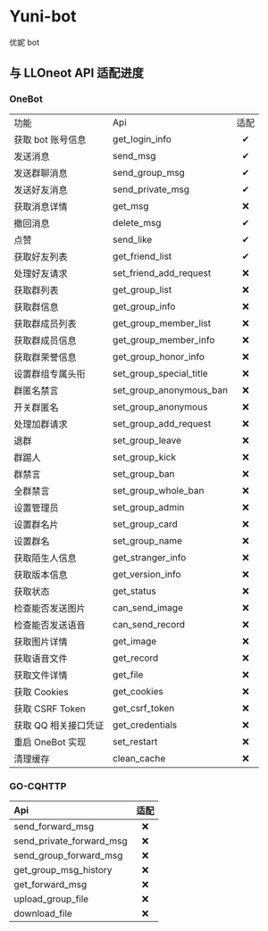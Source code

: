 # Yuni-bot
优妮 bot



## 与 LLOneot API 适配进度

### OneBot

|                      |                         |      |
| :------------------- | :---------------------- | :--: |
| 功能                 | Api                     | 适配 |
| 获取 bot 账号信息    | get_login_info          |  ✔   |
| 发送消息             | send_msg                |  ✔   |
| 发送群聊消息         | send_group_msg          |  ✔   |
| 发送好友消息         | send_private_msg        |  ✔   |
| 获取消息详情         | get_msg                 |  ❌   |
| 撤回消息             | delete_msg              |  ✔   |
| 点赞                 | send_like               |  ✔   |
| 获取好友列表         | get_friend_list         |  ✔   |
| 处理好友请求         | set_friend_add_request  |  ❌   |
| 获取群列表           | get_group_list          |  ❌   |
| 获取群信息           | get_group_info          |  ❌   |
| 获取群成员列表       | get_group_member_list   |  ❌   |
| 获取群成员信息       | get_group_member_info   |  ❌   |
| 获取群荣誉信息       | get_group_honor_info    |  ❌   |
| 设置群组专属头衔     | set_group_special_title |  ❌   |
| 群匿名禁言           | set_group_anonymous_ban |  ❌   |
| 开关群匿名           | set_group_anonymous     |  ❌   |
| 处理加群请求         | set_group_add_request   |  ❌   |
| 退群                 | set_group_leave         |  ❌   |
| 群踢人               | set_group_kick          |  ❌   |
| 群禁言               | set_group_ban           |  ❌   |
| 全群禁言             | set_group_whole_ban     |  ❌   |
| 设置管理员           | set_group_admin         |  ❌   |
| 设置群名片           | set_group_card          |  ❌   |
| 设置群名             | set_group_name          |  ❌   |
| 获取陌生人信息       | get_stranger_info       |  ❌   |
| 获取版本信息         | get_version_info        |  ❌   |
| 获取状态             | get_status              |  ❌   |
| 检查能否发送图片     | can_send_image          |  ❌   |
| 检查能否发送语音     | can_send_record         |  ❌   |
| 获取图片详情         | get_image               |  ❌   |
| 获取语音文件         | get_record              |  ❌   |
| 获取文件详情         | get_file                |  ❌   |
| 获取 Cookies         | get_cookies             |  ❌   |
| 获取 CSRF Token      | get_csrf_token          |  ❌   |
| 获取 QQ 相关接口凭证 | get_credentials         |  ❌   |
| 重启 OneBot 实现     | set_restart             |  ❌   |
| 清理缓存             | clean_cache             |  ❌   |

### GO-CQHTTP

| Api                      | 适配 |
| :----------------------- | :--: |
| send_forward_msg         |  ❌   |
| send_private_forward_msg |  ❌   |
| send_group_forward_msg   |  ❌   |
| get_group_msg_history    |  ❌   |
| get_forward_msg          |  ❌   |
| upload_group_file        |  ❌   |
| download_file            |  ❌   |
